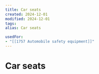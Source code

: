 ```yaml
---
title: Car seats
created: 2024-12-01
modified: 2024-12-01
tags: 
alias: Car seats

usedFor:
- "[[1757 Automobile safety equipment]]"
---
```

# Car seats
